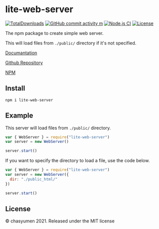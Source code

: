 # lite-web-server

[![TotalDownloads](https://img.shields.io/npm/dt/lite-web-server)](https://npmjs.com/package/lite-web-server) [![GitHub commit activity m](https://img.shields.io/github/commit-activity/m/chasyumen/lite-web-server)](https://github.com/chasyumen/lite-web-server) [![Node.js CI](https://github.com/chasyumen/lite-web-server/actions/workflows/node.js.yml/badge.svg)](https://github.com/chasyumen/lite-web-server/actions/workflows/node.js.yml) [![License](https://img.shields.io/npm/l/lite-web-server)](https://github.com/chasyumen/lite-web-server/blob/main/LICENSE)

The npm package to create simple web server.

This will load files from `./public/` directory if it's not specified.

[Documantation](https://lite-web-server.js.org/)

[Github Repository](https://github.com/chasyumen/lite-web-server)

[NPM](https://npmjs.com/package/lite-web-server)


## Install
```
npm i lite-web-server
```

## Example

This server will load files from `./public/` directory.

```js
var { WebServer } = require("lite-web-server")
var server = new WebServer()

server.start()
```

If you want to specify the directory to load a file, use the code below.

```js
var { WebServer } = require("lite-web-server")
var server = new WebServer({
  dir: "./public_html/"
})

server.start()
```



## License
© chasyumen 2021. Released under the MIT license
